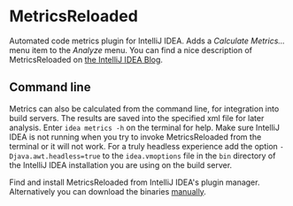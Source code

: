 MetricsReloaded
===============

Automated code metrics plugin for IntelliJ IDEA. Adds a *Calculate Metrics...* menu item to the *Analyze* menu. You can find a nice description of MetricsReloaded on [the IntelliJ IDEA Blog][2].

Command line
------------

Metrics can also be calculated from the command line, for integration into build servers. The results are saved into the specified xml file for later analysis. Enter `idea metrics -h` on the terminal for help. Make sure IntelliJ IDEA is not running when you try to invoke MetricsReloaded from the terminal or it will not work. For a truly headless experience add the option `-Djava.awt.headless=true` to the `idea.vmoptions` file in the `bin` directory of the IntelliJ IDEA installation you are using on the build server.

Find and install MetricsReloaded from IntelliJ IDEA's plugin manager. Alternatively you can download the binaries [manually][1].

[1]: http://plugins.jetbrains.com/plugin/93
[2]: http://blog.jetbrains.com/idea/2014/09/touring-plugins-issue-1/
